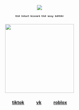 <div align="center">


![](https://komarev.com/ghpvc/?username=destroy-boys&style=plastic&color=000000&label=_bmf_&base=1000)
<div id="header" align="center">

ᵗʰᵉ ʰᵉᵃʳᵗ ᵏⁿᵒʷˢ ᵗʰᵉ ʷᵃʸ ᵇᵉᵗᵗᵉʳ

<p align="center"> <img width="220" height="220" src="https://i.postimg.cc/d08q8NQj/b000210df0ebc05905dede32ada9f993.jpg"/>
  
#### [tiktok](https://www.tiktok.com/@kishliaa)ㅤㅤㅤ[vk](https://vk.com/ke7str)ㅤㅤㅤ[roblox](https://www.roblox.com/users/7672776614/profile)
